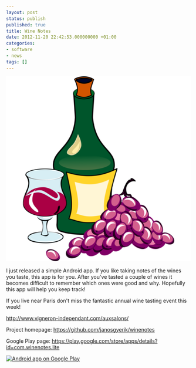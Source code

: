 ```yaml
---
layout: post
status: publish
published: true
title: Wine Notes
date: 2012-11-20 22:42:53.000000000 +01:00
categories:
- software
- news
tags: []
---
```

<span class="pull-right col-lg-2 col-md-2 col-sm-3"><a class="thumbnail" href="https://play.google.com/store/apps/details?id=com.winenotes.lite"><img alt="android" src="/assets/images/apps/wine-notes.png" /></a></span>

I just released a simple Android app. If you like taking notes of the wines you taste, this app is for you. After you've tasted a couple of wines it becomes difficult to remember which ones were good and why. Hopefully this app will help you keep track!

If you live near Paris don't miss the fantastic annual wine tasting event this week!

http://www.vigneron-independant.com/auxsalons/

Project homepage: https://github.com/janosgyerik/winenotes

Google Play page: https://play.google.com/store/apps/details?id=com.winenotes.lite

<a href="http://play.google.com/store/apps/details?id=com.winenotes.lite"><img src="http://www.android.com/images/brand/android_app_on_play_logo_large.png" alt="Android app on Google Play" /></a>
